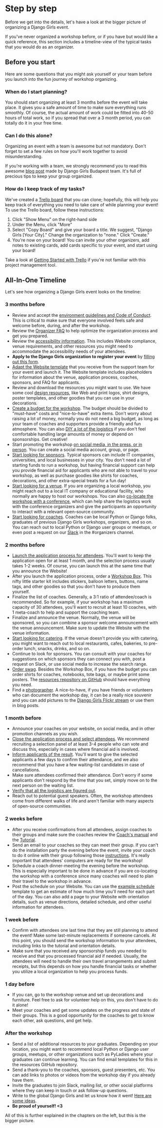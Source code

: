 # Step by step

Before we get into the details, let's have a look at the bigger picture of organizing a Django Girls event.

If you've never organized a workshop before, or if you have but would like a quick reference, this section includes a timeline-view of the typical tasks that you would do as an organizer.

## Before you start

Here are some questions that you might ask yourself or your team before you launch into the fun journey of workshop organizing.

### When do I start planning?

You should start organizing at least 3 months before the event will take place. It gives you a safe amount of time to make sure everything runs smoothly. Of course, the actual amount of work could be fitted into 40-50 hours of total work, so if you spread that over a 3 month period, you can totally do it in your free time.

### Can I do this alone?

Organizing an event with a team is awesome but not mandatory. Don't forget to set a few rules on how you'll work together to avoid misunderstanding.

If you're working with a team, we strongly recommend you to read this awesome [blog post](http://blog.djangogirls.org/post/138915381173/a-toolkit-of-awesome-tips-tricks-from-seasoned) made by Django Girls Budapest team. It's full of precious tips to keep your group organized.

### How do I keep track of my tasks?

We've created a [Trello board](https://trello.com/b/xBRRgQRr/django-girls-template) that you can clone; hopefully, this will help you keep track of everything you need to take care of while planning your event! To use the Trello board, follow these instructions:

1. Click "Show Menu" on the right-hand side
2. Under the Menu, click "More"
3. Select "Copy Board" and give your board a title. We suggest, "Django Girls \[Your City\]." Change the organization to "none." Click "Create."
4. You're now on your board! You can invite your other organizers, add notes to existing cards, add cards specific to your event, and start using your board!

Take a look at [Getting Started with Trello](http://help.trello.com/article/899-getting-started-video-demo) if you're not familiar with this project management tool.

## All-In-One Timeline

Let's see how organizing a Django Girls event looks on the timeline:

### 3 months before

* Review and accept the [environment guidelines and Code of Conduct](../../environment.md). This is critical to make sure that everyone involved feels safe and welcome before, during, and after the workshop.
* Review the [Organizer FAQ](https://faq-organizers.djangogirls.org/) to help optimize the organization process and get you prepared.
* Review the [accessibility information](../accessibility/). This includes Website compliance, venue requirements, and other resources you might need to accommodate the accessibility needs of your attendees.
* **Apply to the Django Girls organization to register your event** by [filling out this form](https://djangogirls.org/organize/).
* [Adapt the Website template](../../website/) that you receive from the support team for your event and launch it. The Website template includes placeholders for information about the venue, application process, coaches, sponsors, and FAQ for applicants.
* Review and download the resources you might want to use. We have some cool [design resources](../../resources.md), like Web and print logos, shirt designs, poster templates, and other goodies that you can use in your decorations.
* [Create a budget for the workshop](https://github.com/DjangoGirls/organizer-manual/tree/a39f39d6eff5fbd557d71d4b6d7414de32d5fdee/in_person_workshops/costs.md). The budget should be divided to "must-have" costs and "nice-to-have" extra items. Don't worry about raising a lot of money, normally you do not need a big budget, as long as your team of coaches and supporters provide a friendly and fun atmosphere. You can also [DIY a lot of the logistics](../diy/) if you don't feel comfortable handling large amounts of money or depend on sponsorships. Get creative!
* Start promoting the workshop [on social media, in the press, or in person](../../promotion.md). You can create a social media account, group, or page.
* [Start looking for sponsors](../in_person_sponsors/). Typical sponsors can include IT companies, universities, and local businesses in your city. You don't need a lot of starting funds to run a workshop, but having financial support can help you provide financial aid for applicants who are not able to travel to your workshop, as well as purchase goodies like shirts for coaches, decorations, and other extra-special treats for a fun day!
* [Start looking for a venue](../venue/). If you are organizing a local workshop, you might reach out to a local IT company or educational facility, who normally are happy to host our workshops. You can also [co-locate the workshop with a conference](../../conferences/), which can help share the logistics work with the conference organizers and give the participants an opportunity to interact with a relevant open-source community.
* [Start looking for coaches](../../coaches.md). Coaches can be local Python or Django folks, graduates of previous Django Girls workshops, organizers, and so on. You can reach out to local Python or Django user groups or meetups, or even post a request on our [Slack](https://djangogirls.slack.com/?) in the \#organizers channel.

### 2 months before

* [Launch the application process for attendees](../../application_form/). You'll want to keep the application open for at least 1 month, and the selection process usually takes 1-2 weeks. Of course, you can launch this at the same time that you announce the Website!
* After you launch the application process, order a [Workshop Box](https://djangogirls.org/workshop-box). This nifty little starter kit includes stickers, balloon letters, buttons, name tags, and other goodies so that you don't have to produce them yourself.
* Finalize the list of coaches. Generally, a 3:1 ratio of attendee/coach is recommended. So for example, if your workshop has a maximum capacity of 30 attendees, you'll want to recruit at least 10 coaches, with 1 meta-coach to help and support the coaching team.
* Finalize and announce the venue. Normally, the venue will be sponsored, so you can combine a sponsor welcome announcement with the venue announcement. Make sure to update the Website with the venue information.
* [Start looking for catering](../venue/food.md). If the venue doesn't provide you with catering, you might want to reach out to local restaurants, cafes, bakeries, to pre-order lunch, snacks, drinks, and so on.
* Continue to look for sponsors. You can consult with your coaches for suggestions on which sponsors they can connect you with, post a request on Slack, or use social media to increase the search range.
* [Order swag](../venue/swag.md). Besides the Workshop Box, if you have the budget you can order shirts for coaches, notebooks, tote bags, or maybe print some posters. The [resources repository on GitHub](https://github.com/DjangoGirls/resources/) should have everything you need.
* Find a [photographer](../venue/pictures_video.md). A nice-to-have, if you have friends or volunteers who can document the workshop day, it can be a really nice souvenir and you can add pictures to the [Django Girls Flickr stream](https://www.flickr.com/photos/djangogirls/albums) or use them in blog posts.

### 1 month before

* Announce your coaches on your website, on social media, and in other promotion channels as you wish.
* [Close the application process and select attendees](../../application_form/selection.md). We recommend recruiting a selection panel of at least 3-4 people who can vote and discuss this, especially in cases where financial aid is involved.
* [Inform applicants of the result](../../application_form/communication.md). You'll want to give the selected applicants a few days to confirm their attendance, and we also recommend that you have a few waiting-list candidates in case of cancellations.
* Make sure attendees confirmed their attendance. Don't worry if some applicants don't respond by the time that you set, simply move on to the next person on the waiting list.
* [Verify that all the logistics are figured out](../logistics.md).
* Reach out to potential guest speakers. Often, the workshop attendees come from different walks of life and aren't familiar with many aspects of open-source communities.

### 2 weeks before

* After you receive confirmations from all attendees, assign coaches to their groups and make sure the coaches review the [Coach's manual](http://coach.djangogirls.org/) and the [Tutorial](../../tutorial.md).
* Send an email to your coaches so they can meet their group. If you can't do the installation party the evening before the event, invite your coach to do it online with their group following those [instructions](http://tutorial.djangogirls.org/en/installation/index.html). It's really important that attendees' computers are ready for the workshop!
* Schedule a coach dinner-meeting the evening before the workshop. This is especially important to be done in advance if you are co-locating the workshop with a conference since many coaches will need to plan their travel to the workshop in advance.
* Post the schedule on your Website. You can use the [example schedule](example_schedule.md) template to get an estimate of how much time you'll need for each part of the day. You can also add a page to your Website with orientation details, such as venue directions, detailed schedule, and other useful information for attendees.

### 1 week before

* Confirm with attendees one last time that they are still planning to attend the event! Make some last-minute replacements if someone cancels. At this point, you should send the workshop information to your attendees, including links to the tutorial and orientation details.
* Make sure that you received any sponsorship funds you needed to receive and that you processed financial aid if needed. Usually, the attendees will need to handle their own travel arrangements and submit receipts, but this depends on how you handle financial tasks or whether you utilize a local organization to help you process funds.

### 1 day before

* If you can, go to the workshop venue and set up decorations and furniture. Feel free to ask for volunteer help on this, you don't have to do it alone!
* Meet your coaches and get some updates on the progress and state of their groups. This is a good opportunity for the coaches to get to know each other, ask questions, and get help.

### After the workshop

* Send a list of additional resources to your graduates. Depending on your location, you might want to recommend local Python or Django user groups, meetups, or other organizations such as PyLadies where your graduates can continue learning. You can find email templates for this in the resources GitHub repository.
* Send a thank-you to the coaches, sponsors, guest presenters, etc. You can add links to photos or videos from the workshop day if you already have them.
* Invite the graduates to join Slack, mailing list, or other social platforms where they can keep in touch or ask follow-up questions.
* Write to the global Django Girls and let us know how it went! [Here are some ideas](../../after_the_event/).
* **Be proud of yourself! &lt;3**

All of this is further explained in the chapters on the left, but this is the bigger picture.

